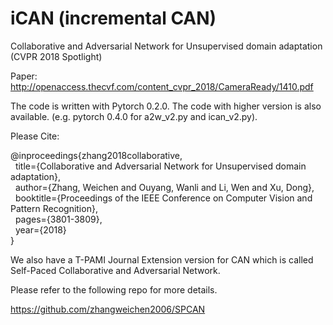 # iCAN (incremental CAN)
Collaborative and Adversarial Network for Unsupervised domain adaptation (CVPR 2018 Spotlight)

Paper:
http://openaccess.thecvf.com/content_cvpr_2018/CameraReady/1410.pdf

The code is written with Pytorch 0.2.0. The code with higher version is also available. (e.g. pytorch 0.4.0 for a2w_v2.py and ican_v2.py).

Please Cite:

@inproceedings{zhang2018collaborative,  
&nbsp;&nbsp;title={Collaborative and Adversarial Network for Unsupervised domain adaptation},  
&nbsp;&nbsp;author={Zhang, Weichen and Ouyang, Wanli and Li, Wen and Xu, Dong},  
&nbsp;&nbsp;booktitle={Proceedings of the IEEE Conference on Computer Vision and Pattern Recognition},  
&nbsp;&nbsp;pages={3801-3809},  
&nbsp;&nbsp;year={2018}   
}

We also have a T-PAMI Journal Extension version for CAN which is called Self-Paced Collaborative and Adversarial Network.

Please refer to the following repo for more details.

https://github.com/zhangweichen2006/SPCAN

